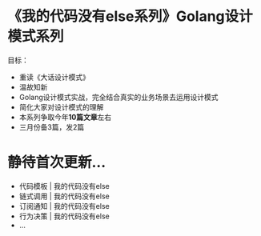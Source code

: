 # 《我的代码没有else系列》Golang设计模式系列

目标：
- 重读《大话设计模式》
- 温故知新
- Golang设计模式实战，完全结合真实的业务场景去运用设计模式
- 简化大家对设计模式的理解
- 本系列争取今年**10篇文章**左右
- 三月份备3篇，发2篇

# 静待首次更新...

- 代码模板 | 我的代码没有else
- 链式调用 | 我的代码没有else
- 订阅通知 | 我的代码没有else
- 行为决策 | 我的代码没有else
- ...